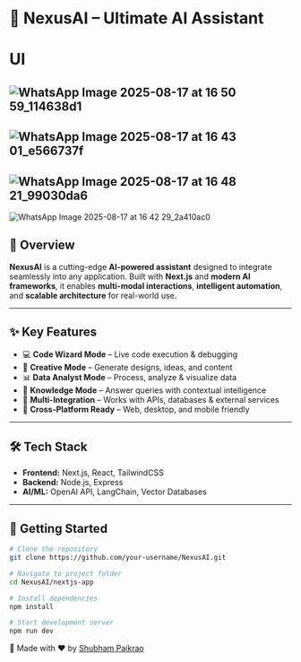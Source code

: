 # 🚀 NexusAI – Ultimate AI Assistant 

# UI 

![WhatsApp Image 2025-08-17 at 16 50 59_114638d1](https://github.com/user-attachments/assets/62b0dfc9-38a5-41d0-8821-6209c785dd01)
---
![WhatsApp Image 2025-08-17 at 16 43 01_e566737f](https://github.com/user-attachments/assets/ca8e685e-26bb-4c44-a12b-ebea8edd92a6)
--- 
![WhatsApp Image 2025-08-17 at 16 48 21_99030da6](https://github.com/user-attachments/assets/ad884b1c-8bcf-42b6-945e-7e054ac300db)
---
![WhatsApp Image 2025-08-17 at 16 42 29_2a410ac0](https://github.com/user-attachments/assets/1d8b2988-4e3b-44e5-879b-463ce374feab)


## 📌 Overview  
**NexusAI** is a cutting-edge **AI-powered assistant** designed to integrate seamlessly into any application. Built with **Next.js** and **modern AI frameworks**, it enables **multi-modal interactions**, **intelligent automation**, and **scalable architecture** for real-world use.

---

## ✨ Key Features  

- 💻 **Code Wizard Mode** – Live code execution & debugging  
- 🎨 **Creative Mode** – Generate designs, ideas, and content  
- 📊 **Data Analyst Mode** – Process, analyze & visualize data  
- 🧠 **Knowledge Mode** – Answer queries with contextual intelligence  
- 🔗 **Multi-Integration** – Works with APIs, databases & external services  
- 📱 **Cross-Platform Ready** – Web, desktop, and mobile friendly  

---

## 🛠️ Tech Stack  

- **Frontend:** Next.js, React, TailwindCSS  
- **Backend:** Node.js, Express  
- **AI/ML:** OpenAI API, LangChain, Vector Databases    

---


## 🚀 Getting Started  

```bash
# Clone the repository
git clone https://github.com/your-username/NexusAI.git

# Navigate to project folder
cd NexusAI/nextjs-app

# Install dependencies
npm install

# Start development server
npm run dev

```

🚀 Made with ❤️ by [Shubham Paikrao](https://github.com/ShubhamPaikrao)
